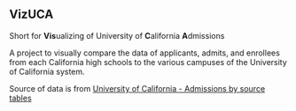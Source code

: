 <h2>VizUCA</h2>
<p>Short for <strong>Vis</strong>ualizing of <storng>U</strong>niversity of <strong>C</strong>alifornia <strong>A</strong>dmissions</p>
<p>A project to visually compare the data of applicants, admits, and enrollees from each California high schools to the various campuses of the University of California system.</p>
<p>Source of data is from <a href="http://www.universityofcalifornia.edu/infocenter/admissions-source-school" target="_blank">University of California - Admissions by source tables</a></p>